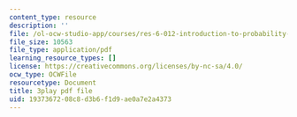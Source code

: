 ```yaml
---
content_type: resource
description: ''
file: /ol-ocw-studio-app/courses/res-6-012-introduction-to-probability-spring-2018/1937367208c8d3b6f1d9ae0a7e2a4373_MlsVWPWIxHI.pdf
file_size: 10563
file_type: application/pdf
learning_resource_types: []
license: https://creativecommons.org/licenses/by-nc-sa/4.0/
ocw_type: OCWFile
resourcetype: Document
title: 3play pdf file
uid: 19373672-08c8-d3b6-f1d9-ae0a7e2a4373
---
```

